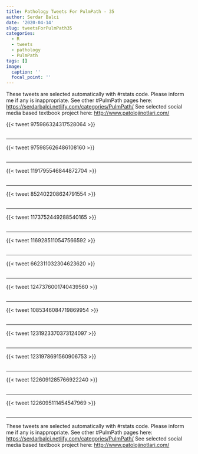 ```yaml
---
title: Pathology Tweets For PulmPath - 35
author: Serdar Balci
date: '2020-04-14'
slug: tweetsForPulmPath35
categories:
  - R
  - tweets
  - pathology
  - PulmPath
tags: []
image:
  caption: ''
  focal_point: ''
---
```



These tweets are selected automatically with #rstats code. Please inform me if any is inappropriate.
See other #PulmPath pages here: https://serdarbalci.netlify.com/categories/PulmPath/ 
See selected social media based textbook project here: http://www.patolojinotlari.com/

{{< tweet 975986324317528064 >}}
<br>
<br>
<hr>
{{< tweet 975985626486108160 >}}
<br>
<br>
<hr>
{{< tweet 1191795546844872704 >}}
<br>
<br>
<hr>
{{< tweet 852402208624791554 >}}
<br>
<br>
<hr>
{{< tweet 1173752449288540165 >}}
<br>
<br>
<hr>
{{< tweet 1169285110547566592 >}}
<br>
<br>
<hr>
{{< tweet 662311032304623620 >}}
<br>
<br>
<hr>
{{< tweet 1247376001740439560 >}}
<br>
<br>
<hr>
{{< tweet 1085346084719869954 >}}
<br>
<br>
<hr>
{{< tweet 1231923370373124097 >}}
<br>
<br>
<hr>
{{< tweet 1231978691560906753 >}}
<br>
<br>
<hr>
{{< tweet 1226091285766922240 >}}
<br>
<br>
<hr>
{{< tweet 1226095111454547969 >}}
<br>
<br>
<hr>


These tweets are selected automatically with #rstats code. Please inform me if any is inappropriate.
See other #PulmPath pages here: https://serdarbalci.netlify.com/categories/PulmPath/ 
See selected social media based textbook project here: http://www.patolojinotlari.com/
